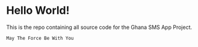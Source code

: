 # Hello World!

This is the repo containing all source code for the Ghana SMS App Project.



`May The Force Be With You`